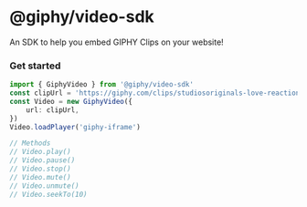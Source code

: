 # @giphy/video-sdk

An SDK to help you embed GIPHY Clips on your website!

### Get started
```typescript
import { GiphyVideo } from '@giphy/video-sdk'
const clipUrl = 'https://giphy.com/clips/studiosoriginals-love-reaction-emotion-h48wFAB9JpSTSiXwHw'
const Video = new GiphyVideo({
    url: clipUrl,
})
Video.loadPlayer('giphy-iframe')

// Methods
// Video.play()
// Video.pause()
// Video.stop()
// Video.mute()
// Video.unmute()
// Video.seekTo(10)
```